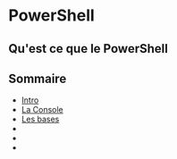 # PowerShell

## Qu'est ce que le PowerShell








## Sommaire

* [Intro][intro]
* [La Console][console]
* [Les bases][base]
* 
* 
* 

[intro]: https://github.com/Chakyu23/PowerShell/blob/main/Intro.md
[console]: https://github.com/Chakyu23/PowerShell/blob/main/La%20Console.md
[base]: https://github.com/Chakyu23/PowerShell/blob/main/Les%20bases.md
